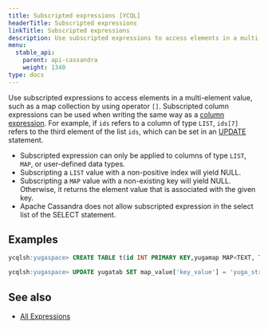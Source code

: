```yaml
---
title: Subscripted expressions [YCQL]
headerTitle: Subscripted expressions
linkTitle: Subscripted expressions
description: Use subscripted expressions to access elements in a multi-element value, such as a map collection by using the [] operator.
menu:
  stable_api:
    parent: api-cassandra
    weight: 1340
type: docs
---
```


Use subscripted expressions to access elements in a multi-element value, such as a map collection by using operator `[]`. Subscripted column expressions can be used when writing the same way as a [column expression](../expr_simple/#column-expression). For example, if `ids` refers to a column of type `LIST`, `ids[7]` refers to the third element of the list `ids`, which can be set in an [UPDATE](../dml_update/) statement.

- Subscripted expression can only be applied to columns of type `LIST`, `MAP`, or user-defined data types.
- Subscripting a `LIST` value with a non-positive index will yield NULL.
- Subscripting a `MAP` value with a non-existing key will yield NULL. Otherwise, it returns the element value that is associated with the given key.
- Apache Cassandra does not allow subscripted expression in the select list of the SELECT statement.

## Examples

```sql
ycqlsh:yugaspace> CREATE TABLE t(id INT PRIMARY KEY,yugamap MAP<TEXT, TEXT>);
```

```sql
ycqlsh:yugaspace> UPDATE yugatab SET map_value['key_value'] = 'yuga_string' WHERE id = 7;
```

## See also

- [All Expressions](../#expressions)
